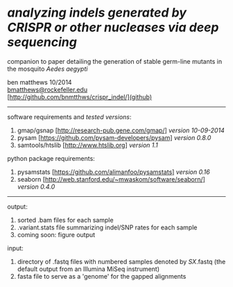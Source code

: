 *analyzing indels generated by CRISPR or other nucleases via deep sequencing*
====================

companion to paper detailing the generation of stable germ-line mutants in the mosquito *Aedes aegypti*

ben matthews 10/2014<br>
bmatthews@rockefeller.edu<br>
[http://github.com/bnmtthws/crispr_indel/](github)

---
software requirements and *tested versions*:<br>
1. gmap/gsnap [http://research-pub.gene.com/gmap/] *version 10-09-2014*<br>
2. pysam [https://github.com/pysam-developers/pysam] *version 0.8.0*<br>
3. samtools/htslib [http://www.htslib.org] *version 1.1*<br>

python package requirements:<br>
1. pysamstats [https://github.com/alimanfoo/pysamstats] *version 0.16*<br>
2. seaborn [http://web.stanford.edu/~mwaskom/software/seaborn/] *version 0.4.0*<br>

---
output:
1. sorted .bam files for each sample
2. .variant.stats file summarizing indel/SNP rates for each sample
3. coming soon: figure output

input:
1. directory of .fastq files with numbered samples denoted by *SX*.fastq (the default output from an Illumina MiSeq instrument)
2. fasta file to serve as a 'genome' for the gapped alignments